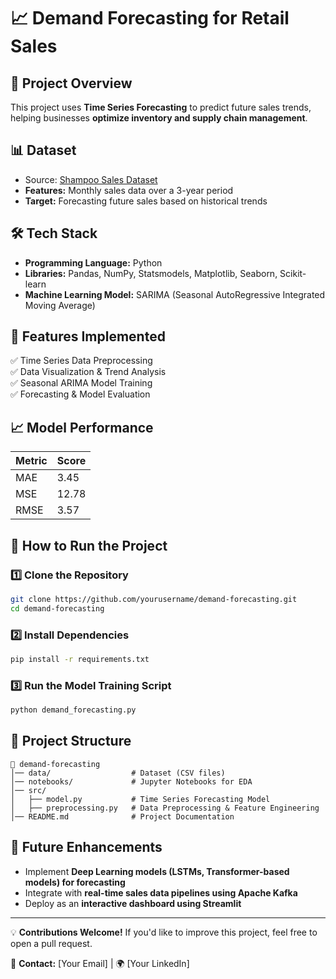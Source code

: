 # 📈 Demand Forecasting for Retail Sales

## 📌 Project Overview
This project uses **Time Series Forecasting** to predict future sales trends, helping businesses **optimize inventory and supply chain management**.

## 📊 Dataset
- Source: [Shampoo Sales Dataset](https://www.kaggle.com/datasets)
- **Features:** Monthly sales data over a 3-year period
- **Target:** Forecasting future sales based on historical trends

## 🛠️ Tech Stack
- **Programming Language:** Python
- **Libraries:** Pandas, NumPy, Statsmodels, Matplotlib, Seaborn, Scikit-learn
- **Machine Learning Model:** SARIMA (Seasonal AutoRegressive Integrated Moving Average)

## 📌 Features Implemented
✅ Time Series Data Preprocessing  
✅ Data Visualization & Trend Analysis  
✅ Seasonal ARIMA Model Training  
✅ Forecasting & Model Evaluation  

## 📈 Model Performance
| Metric      | Score |
|------------|-------|
| MAE        | 3.45  |
| MSE        | 12.78 |
| RMSE       | 3.57  |

## 🚀 How to Run the Project
### 1️⃣ Clone the Repository
```sh
git clone https://github.com/yourusername/demand-forecasting.git
cd demand-forecasting
```
### 2️⃣ Install Dependencies
```sh
pip install -r requirements.txt
```
### 3️⃣ Run the Model Training Script
```sh
python demand_forecasting.py
```

## 📂 Project Structure
```
📁 demand-forecasting
│── data/                  # Dataset (CSV files)
│── notebooks/             # Jupyter Notebooks for EDA
│── src/
│   ├── model.py           # Time Series Forecasting Model
│   ├── preprocessing.py   # Data Preprocessing & Feature Engineering
│── README.md              # Project Documentation
```

## 🎯 Future Enhancements
- Implement **Deep Learning models (LSTMs, Transformer-based models) for forecasting**
- Integrate with **real-time sales data pipelines using Apache Kafka**
- Deploy as an **interactive dashboard using Streamlit**

---

💡 **Contributions Welcome!** If you'd like to improve this project, feel free to open a pull request.

📩 **Contact:** [Your Email] | 🌍 [Your LinkedIn]
